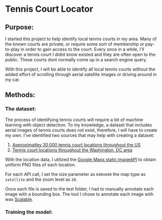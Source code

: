 # Tennis Court Locator
## Purpose:
I started this project to help identify local tennis courts in my area. Many of the known courts are private, or require some sort of membership or pay-to-play in order to gain access to the court. Every once in a while, I'll discover a tennis court I didnt know existed and they are often open to the public. These courts dont normally come up in a search engine query. 

With this project, I will be able to identify all local tennis courts without the added effort of scrolling through aerial satellite images or driving around in my car.

## Methods:
### The dataset:
The process of identifying tennis courts will require a bit of machine learning with object detection. 
To my knowledge, a dataset that includes aerial images of tennis courts does not exist, therefore, I will have to create my own.
I've identified two sources that may help with creating a dataset:
1. [Approximatley 30,000 tennis court locations throughout the US](https://data.world/mglobel/tennis-courts)
2. [Tennis court locations throughout the Washington, DC area](https://data.world/codefordc/tennis-court-sites)

With the location data, I utilized the [Google Maps static imageAPI](https://developers.google.com/maps/documentation/maps-static?csw=1) to obtain uniform PNG files of each location.

For each API call, I set the size parameter as `640x640` the map type as `satellite` and the zoom level as `20`.

Once each file is saved to the test folder, I had to manually annotate each image with a bounding box.
The tool I chose to annotate each image with was [Scalable](https://scalabel.ai/). 

### Training the model:
